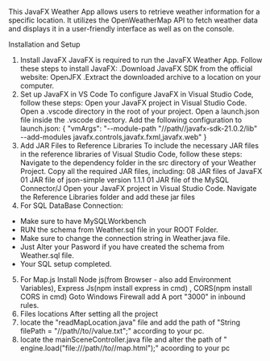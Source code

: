 This JavaFX Weather App allows users to retrieve weather information for a specific location. It utilizes the OpenWeatherMap API to fetch weather data and displays it in a user-friendly interface as well as on the console.

Installation and Setup
1. Install JavaFX
JavaFX is required to run the JavaFX Weather App. Follow these steps to install JavaFX:
  .Download JavaFX SDK from the official website: OpenJFX
  .Extract the downloaded archive to a location on your computer.
2. Set up JavaFX in VS Code
To configure JavaFX in Visual Studio Code, follow these steps:
Open your JavaFX project in Visual Studio Code.
Open a .vscode directory in the root of your project.
Open a launch.json file inside the .vscode directory.
Add the following configuration to launch.json:
{
 "vmArgs": "--module-path \"//path//javafx-sdk-21.0.2/lib\" --add-modules javafx.controls,javafx.fxml,javafx.web"
}
3. Add JAR Files to Reference Libraries
To include the necessary JAR files in the reference libraries of Visual Studio Code, follow these steps:
Navigate to the dependency folder in the src directory of your Weather Project.
Copy all the required JAR files, including:
08 JAR files of JavaFX
01 JAR file of json-simple version 1.1.1
01 JAR file of the MySQL Connector/J
Open your JavaFX project in Visual Studio Code.
Navigate the Reference Libraries folder and add these jar files
4. For SQL DataBase Connection:
  - Make sure to have MySQLWorkbench
  - RUN the schema from Weather.sql file in your ROOT Folder.
  - Make sure to change the connection string in Weather.java file.
  - Just Alter your Pasword if you have created the schema from Weather.sql file.
  - Your SQL setup completed.
5. For Map.js
Install Node js(from Browser - also add Environment Variables), Express Js(npm install express in cmd) , CORS(npm install CORS in cmd)
Goto Windows Firewall add A port "3000" in inbound rules.
6. Files locations
After setting all the project
1. locate the "readMapLocation.java" file and add the path of "String filePath = "//path//to//value.txt";" according to your pc.
2. locate the mainSceneController.java file and alter the path of " engine.load("file:///path//to//map.html");" acoording to your pc
